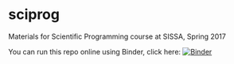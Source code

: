 # sciprog
Materials for Scientific Programming course at SISSA, Spring 2017

You can run this repo online using Binder, click here: [![Binder](https://mybinder.org/badge.svg)](https://mybinder.org/v2/gh/antopolskiy/sciprog.git/master)
